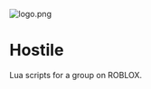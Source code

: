 ![logo.png](https://github.com/OsyrisRBLX/Hostile/blob/master/logo.png)

Hostile
=======

Lua scripts for a group on ROBLOX.
